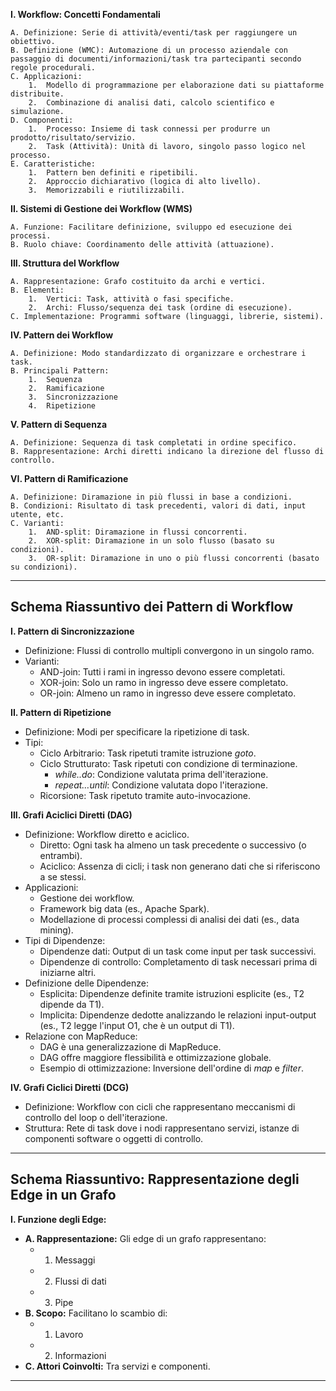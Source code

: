 
**I. Workflow: Concetti Fondamentali**

    A. Definizione: Serie di attività/eventi/task per raggiungere un obiettivo.
    B. Definizione (WMC): Automazione di un processo aziendale con passaggio di documenti/informazioni/task tra partecipanti secondo regole procedurali.
    C. Applicazioni:
        1.  Modello di programmazione per elaborazione dati su piattaforme distribuite.
        2.  Combinazione di analisi dati, calcolo scientifico e simulazione.
    D. Componenti:
        1.  Processo: Insieme di task connessi per produrre un prodotto/risultato/servizio.
        2.  Task (Attività): Unità di lavoro, singolo passo logico nel processo.
    E. Caratteristiche:
        1.  Pattern ben definiti e ripetibili.
        2.  Approccio dichiarativo (logica di alto livello).
        3.  Memorizzabili e riutilizzabili.

**II. Sistemi di Gestione dei Workflow (WMS)**

    A. Funzione: Facilitare definizione, sviluppo ed esecuzione dei processi.
    B. Ruolo chiave: Coordinamento delle attività (attuazione).

**III. Struttura del Workflow**

    A. Rappresentazione: Grafo costituito da archi e vertici.
    B. Elementi:
        1.  Vertici: Task, attività o fasi specifiche.
        2.  Archi: Flusso/sequenza dei task (ordine di esecuzione).
    C. Implementazione: Programmi software (linguaggi, librerie, sistemi).

**IV. Pattern dei Workflow**

    A. Definizione: Modo standardizzato di organizzare e orchestrare i task.
    B. Principali Pattern:
        1.  Sequenza
        2.  Ramificazione
        3.  Sincronizzazione
        4.  Ripetizione

**V. Pattern di Sequenza**

    A. Definizione: Sequenza di task completati in ordine specifico.
    B. Rappresentazione: Archi diretti indicano la direzione del flusso di controllo.

**VI. Pattern di Ramificazione**

    A. Definizione: Diramazione in più flussi in base a condizioni.
    B. Condizioni: Risultato di task precedenti, valori di dati, input utente, etc.
    C. Varianti:
        1.  AND-split: Diramazione in flussi concorrenti.
        2.  XOR-split: Diramazione in un solo flusso (basato su condizioni).
        3.  OR-split: Diramazione in uno o più flussi concorrenti (basato su condizioni).

---

## Schema Riassuntivo dei Pattern di Workflow

**I. Pattern di Sincronizzazione**

*   Definizione: Flussi di controllo multipli convergono in un singolo ramo.
*   Varianti:
    *   AND-join: Tutti i rami in ingresso devono essere completati.
    *   XOR-join: Solo un ramo in ingresso deve essere completato.
    *   OR-join: Almeno un ramo in ingresso deve essere completato.

**II. Pattern di Ripetizione**

*   Definizione: Modi per specificare la ripetizione di task.
*   Tipi:
    *   Ciclo Arbitrario: Task ripetuti tramite istruzione *goto*.
    *   Ciclo Strutturato: Task ripetuti con condizione di terminazione.
        *   *while..do*: Condizione valutata prima dell'iterazione.
        *   *repeat…until*: Condizione valutata dopo l'iterazione.
    *   Ricorsione: Task ripetuto tramite auto-invocazione.

**III. Grafi Aciclici Diretti (DAG)**

*   Definizione: Workflow diretto e aciclico.
    *   Diretto: Ogni task ha almeno un task precedente o successivo (o entrambi).
    *   Aciclico: Assenza di cicli; i task non generano dati che si riferiscono a se stessi.
*   Applicazioni:
    *   Gestione dei workflow.
    *   Framework big data (es., Apache Spark).
    *   Modellazione di processi complessi di analisi dei dati (es., data mining).
*   Tipi di Dipendenze:
    *   Dipendenze dati: Output di un task come input per task successivi.
    *   Dipendenze di controllo: Completamento di task necessari prima di iniziarne altri.
*   Definizione delle Dipendenze:
    *   Esplicita: Dipendenze definite tramite istruzioni esplicite (es., T2 dipende da T1).
    *   Implicita: Dipendenze dedotte analizzando le relazioni input-output (es., T2 legge l'input O1, che è un output di T1).
*   Relazione con MapReduce:
    *   DAG è una generalizzazione di MapReduce.
    *   DAG offre maggiore flessibilità e ottimizzazione globale.
    *   Esempio di ottimizzazione: Inversione dell'ordine di *map* e *filter*.

**IV. Grafi Ciclici Diretti (DCG)**

*   Definizione: Workflow con cicli che rappresentano meccanismi di controllo del loop o dell'iterazione.
*   Struttura: Rete di task dove i nodi rappresentano servizi, istanze di componenti software o oggetti di controllo.

---

## Schema Riassuntivo: Rappresentazione degli Edge in un Grafo

**I. Funzione degli Edge:**

*   **A. Rappresentazione:** Gli edge di un grafo rappresentano:
    *   1. Messaggi
    *   2. Flussi di dati
    *   3. Pipe
*   **B. Scopo:** Facilitano lo scambio di:
    *   1. Lavoro
    *   2. Informazioni
*   **C. Attori Coinvolti:** Tra servizi e componenti.

---
